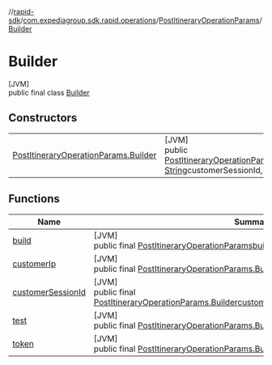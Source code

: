 //[rapid-sdk](../../../../index.md)/[com.expediagroup.sdk.rapid.operations](../../index.md)/[PostItineraryOperationParams](../index.md)/[Builder](index.md)

# Builder

[JVM]\
public final class [Builder](index.md)

## Constructors

| | |
|---|---|
| [PostItineraryOperationParams.Builder](-post-itinerary-operation-params.-builder.md) | [JVM]<br>public [PostItineraryOperationParams.Builder](index.md)[PostItineraryOperationParams.Builder](-post-itinerary-operation-params.-builder.md)([String](https://docs.oracle.com/javase/8/docs/api/java/lang/String.html)customerIp, [String](https://docs.oracle.com/javase/8/docs/api/java/lang/String.html)customerSessionId, [String](https://docs.oracle.com/javase/8/docs/api/java/lang/String.html)test, [String](https://docs.oracle.com/javase/8/docs/api/java/lang/String.html)token) |

## Functions

| Name | Summary |
|---|---|
| [build](build.md) | [JVM]<br>public final [PostItineraryOperationParams](../index.md)[build](build.md)() |
| [customerIp](customer-ip.md) | [JVM]<br>public final [PostItineraryOperationParams.Builder](index.md)[customerIp](customer-ip.md)([String](https://docs.oracle.com/javase/8/docs/api/java/lang/String.html)customerIp) |
| [customerSessionId](customer-session-id.md) | [JVM]<br>public final [PostItineraryOperationParams.Builder](index.md)[customerSessionId](customer-session-id.md)([String](https://docs.oracle.com/javase/8/docs/api/java/lang/String.html)customerSessionId) |
| [test](test.md) | [JVM]<br>public final [PostItineraryOperationParams.Builder](index.md)[test](test.md)([String](https://docs.oracle.com/javase/8/docs/api/java/lang/String.html)test) |
| [token](token.md) | [JVM]<br>public final [PostItineraryOperationParams.Builder](index.md)[token](token.md)([String](https://docs.oracle.com/javase/8/docs/api/java/lang/String.html)token) |
